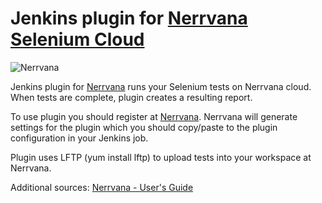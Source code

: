 <h1>Jenkins plugin for <a target="_blank" href="http://www.nerrvana.com/features">Nerrvana Selenium Cloud</a></h1>

<img src="http://www.nerrvana.com/images/nerrvana-plugin-for-jenkins-ci.png" title="Nerrvana" />

Jenkins plugin for <a target="_blank" href="http://www.nerrvana.com">Nerrvana</a> runs your 
Selenium tests on Nerrvana cloud. When tests are complete, plugin creates a resulting report. 

To use plugin you should register at <a target="_blank" href="http://www.nerrvana.com">Nerrvana</a>.
Nerrvana will generate settings for the plugin which you should copy/paste to the plugin configuration
in your Jenkins job. 

Plugin uses LFTP (yum install lftp) to upload tests into your workspace at Nerrvana.

Additional sources:
    <a target="_blank" href="http://www.nerrvana.com/docs/get-started">Nerrvana - User's Guide</a>
        